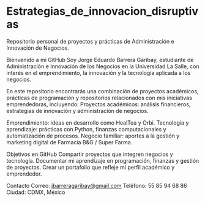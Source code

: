 # Estrategias_de_innovacion_disruptivas
Repositorio personal de proyectos y prácticas de Administración e Innovación de Negocios.

Bienvenido a mi GitHub
Soy Jorge Eduardo Barrera Garibay, estudiante de Administración e Innovación de los Negocios en la Universidad La Salle, con interés en el emprendimiento, la innovación y la tecnología aplicada a los negocios.

En este repositorio encontrarás una combinación de proyectos académicos, prácticas de programación y repositorios relacionados con mis iniciativas emprendedoras, incluyendo:
Proyectos académicos: análisis financieros, estrategias de innovación y administración de negocios.

Emprendimiento: ideas en desarrollo como HealTea y Orbi.
Tecnología y aprendizaje: prácticas con Python, finanzas computacionales y automatización de procesos.
Negocio familiar: aportes a la gestión y marketing digital de Farmacia B&G / Super Farma.

Objetivos en GitHub
Compartir proyectos que integren negocios y tecnología.
Documentar mi aprendizaje en programación, finanzas y gestión de proyectos.
Crear un portafolio que refleje mi perfil académico y emprendedor.

Contacto
Correo: jbarreragaribay@gmail.com
Teléfono: 55 85 94 68 86
Ciudad: CDMX, México
